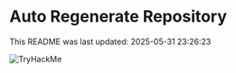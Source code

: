 # Auto Regenerate Repository

This README was last updated: 2025-05-31 23:26:23

 ![TryHackMe](https://tryhackme.com/badge/533634)